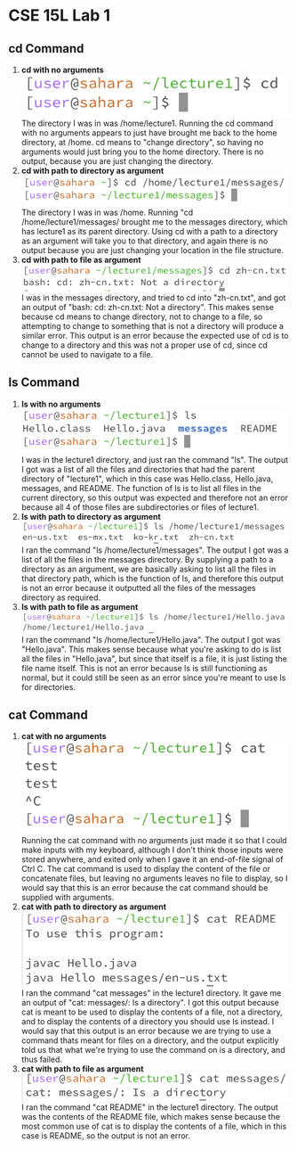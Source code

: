 # CSE 15L Lab 1

## cd Command
1. **cd with no arguments**
   <br />
   ![Image](/lab1_1.png)
   <br />
   The directory I was in was /home/lecture1. Running the cd command with no arguments appears to just have brought me back to the home directory, at /home. cd means to "change directory", so having no arguments would just bring you to the home directory. There is no output, because you are just changing the directory.
2. **cd with path to directory as argument**
   <br />
   ![Image](/lab1_2.png)
   <br />
   The directory I was in was /home. Running "cd /home/lecture1/messages/ brought me to the messages directory, which has lecture1 as its parent directory. Using cd with a path to a directory as an argument will take you to that directory, and again there is no output because you are just changing your location in the file structure.
3. **cd with path to file as argument**
   <br />
   ![Image](lab1_3.png)
   <br />
   I was in the messages directory, and tried to cd into "zh-cn.txt", and got an output of "bash: cd: zh-cn.txt: Not a directory". This makes sense because cd means to change directory, not to change to a file, so attempting to change to something that is not a directory will produce a similar error. This output is an error because the expected use of cd is to change to a directory and this was not a proper use of cd, since cd cannot be used to navigate to a file.

## ls Command
1. **ls with no arguments**
   <br />
   ![Image](lab1_4.png)
   <br />
   I was in the lecture1 directory, and just ran the command "ls". The output I got was a list of all the files and directories that had the parent directory of "lecture1", which in this case was Hello.class, Hello.java, messages, and README. The function of ls is to list all files in the current directory, so this output was expected and therefore not an error because all 4 of those files are subdirectories or files of lecture1.
2. **ls with path to directory as argument**
   <br />
   ![Image](lab1_5.png)
   <br />
   I ran the command "ls /home/lecture1/messages". The output I got was a list of all the files in the messages directory. By supplying a path to a directory as an argument, we are basically asking to list all the files in that directory path, which is the function of ls, and therefore this output is not an error because it outputted all the files of the messages directory as required.
3. **ls with path to file as argument**
   <br />
   ![Image](lab1_6.png)
   <br />
   I ran the command "ls /home/lecture1/Hello.java". The output I got was "Hello.java". This makes sense because what you're asking to do is list all the files in "Hello.java", but since that itself is a file, it is just listing the file name itself. This is not an error because ls is still functioning as normal, but it could still be seen as an error since you're meant to use ls for directories.
   
## cat Command
1. **cat with no arguments**
   <br />
   ![Image](lab1_7.png)
   <br />
   Running the cat command with no arguments just made it so that I could make inputs with my keyboard, although I don't think those inputs were stored anywhere, and exited only when I gave it an end-of-file signal of Ctrl C. The cat command is used to display the content of the file or concatenate files, but leaving no arguments leaves no file to display, so I would say that this is an error because the cat command should be supplied with arguments.
2. **cat with path to directory as argument**
   <br />
   ![Image](lab1_8.png)
   <br />
   I ran the command "cat messages" in the lecture1 directory. It gave me an output of "cat: messages/: Is a directory". I got this output because cat is meant to be used to display the contents of a file, not a directory, and to display the contents of a directory you should use ls instead. I would say that this output is an error because we are trying to use a command thats meant for files on a directory, and the output explicitly told us that what we're trying to use the command on is a directory, and thus failed.
3. **cat with path to file as argument**
   <br />
   ![Image](lab1_9.png)
   <br />
   I ran the command "cat README" in the lecture1 directory. The output was the contents of the README file, which makes sense because the most common use of cat is to display the contents of a file, which in this case is README, so the output is not an error.
